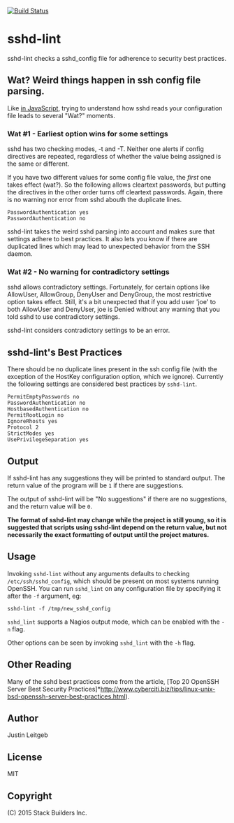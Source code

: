 [![Build Status](https://travis-ci.org/stackbuilders/sshd-lint.svg)](https://travis-ci.org/stackbuilders/sshd-lint)

# sshd-lint

sshd-lint checks a sshd_config file for adherence to security best
practices.

## Wat? Weird things happen in ssh config file parsing.

Like [in JavaScript](https://www.destroyallsoftware.com/talks/wat),
trying to understand how sshd reads your configuration file leads to
several "Wat?" moments.

### Wat #1 - Earliest option wins for some settings

sshd has two checking modes, -t and -T. Neither one alerts if config
directives are repeated, regardless of whether the value being
assigned is the same or different.

If you have two different values for some config file value, the
*first* one takes effect (wat?). So the following allows cleartext
passwords, but putting the directives in the other order turns off
cleartext passwords. Again, there is no warning nor error from sshd
abouth the duplicate lines.

```
PasswordAuthentication yes
PasswordAuthentication no
```

sshd-lint takes the weird sshd parsing into account and makes sure
that settings adhere to best practices. It also lets you know if there
are duplicated lines which may lead to unexpected behavior from the
SSH daemon.

### Wat #2 - No warning for contradictory settings

sshd allows contradictory settings. Fortunately, for certain options
like AllowUser, AllowGroup, DenyUser and DenyGroup, the most
restrictive option takes effect. Still, it's a bit unexpected that if
you add user 'joe' to both AllowUser and DenyUser, joe is Denied
without any warning that you told sshd to use contradictory settings.

sshd-lint considers contradictory settings to be an error.

## sshd-lint's Best Practices

There should be no duplicate lines present in the ssh config file
(with the exception of the HostKey configuration option, which we
ignore). Currently the following settings are considered best
practices by `sshd-lint`.

```
PermitEmptyPasswords no
PasswordAuthentication no
HostbasedAuthentication no
PermitRootLogin no
IgnoreRhosts yes
Protocol 2
StrictModes yes
UsePrivilegeSeparation yes
```

## Output

If sshd-lint has any suggestions they will be printed to standard
output. The return value of the program will be `1` if there are
suggestions.

The output of sshd-lint will be "No suggestions" if there are no
suggestions, and the return value will be `0`.

**The format of sshd-lint may change while the project is still young,
so it is suggested that scripts using sshd-lint depend on the return
value, but not necessarily the exact formatting of output until the
project matures.**

## Usage

Invoking `sshd-lint` without any arguments defaults to checking
`/etc/ssh/sshd_config`, which should be present on most systems
running OpenSSH. You can run `sshd_lint` on any configuration file
by specifying it after the `-f` argument, eg:

```
sshd-lint -f /tmp/new_sshd_config
```

`sshd_lint` supports a Nagios output mode, which can be enabled with
the `-n` flag.

Other options can be seen by invoking `sshd_lint` with the `-h` flag.

## Other Reading

Many of the sshd best practices come from the article, [Top 20 OpenSSH
Server Best Security
Practices]*http://www.cyberciti.biz/tips/linux-unix-bsd-openssh-server-best-practices.html).


## Author

Justin Leitgeb

## License

MIT

## Copyright

(C) 2015 Stack Builders Inc.
